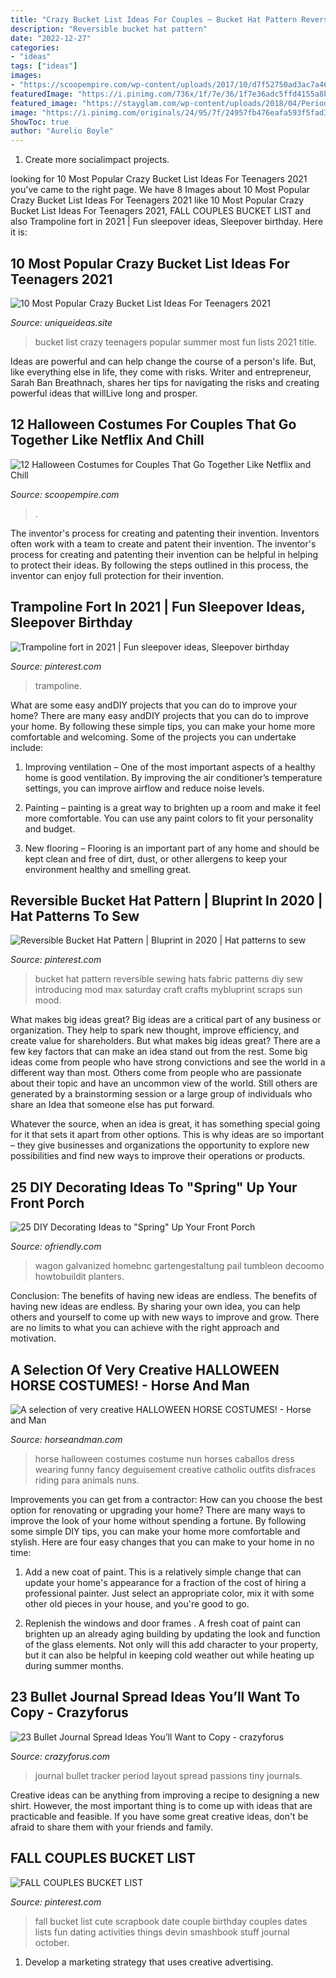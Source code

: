 ```yaml
---
title: "Crazy Bucket List Ideas For Couples ~ Bucket Hat Pattern Reversible Sewing Hats Fabric Patterns Diy Sew Introducing Mod Max Saturday Craft Crafts Mybluprint Scraps Sun Mood"
description: "Reversible bucket hat pattern"
date: "2022-12-27"
categories:
- "ideas"
tags: ["ideas"]
images:
- "https://scoopempire.com/wp-content/uploads/2017/10/d7f52750ad3ac7a4625f8ded19ec2a3e-couples-pokemon.jpg"
featuredImage: "https://i.pinimg.com/736x/1f/7e/36/1f7e36adc5ffd4155a8b675a8cc2f194--couple-bucket-lists-fall-bucket-lists.jpg"
featured_image: "https://stayglam.com/wp-content/uploads/2018/04/Period-Tracker.jpg"
image: "https://i.pinimg.com/originals/24/95/7f/24957fb476eafa593f5fad3359a4f554.jpg"
ShowToc: true
author: "Aurelio Boyle"
---
```



1. Create more socialimpact projects.

	

		
looking for 10 Most Popular Crazy Bucket List Ideas For Teenagers 2021 you've came to the right page. We have 8 Images about 10 Most Popular Crazy Bucket List Ideas For Teenagers 2021 like 10 Most Popular Crazy Bucket List Ideas For Teenagers 2021, FALL COUPLES BUCKET LIST and also Trampoline fort in 2021 | Fun sleepover ideas, Sleepover birthday. Here it is:
		
    
## 10 Most Popular Crazy Bucket List Ideas For Teenagers 2021

<img loading=lazy src="https://www.uniqueideas.site/wp-content/uploads/100-ideas-for-summer-fun-summer-fun-summer-and-summer-bucket-lists.jpg" onerror="this.onerror=null;this.src='https://tse3.mm.bing.net/th?id=OIP.rqMCg0J9SMHU6rkx9qkenAHaRj&amp;pid=15.1';" alt="10 Most Popular Crazy Bucket List Ideas For Teenagers 2021">

_Source: uniqueideas.site_

>bucket list crazy teenagers popular summer most fun lists 2021 title. 

	

Ideas are powerful and can help change the course of a person's life. But, like everything else in life, they come with risks. Writer and entrepreneur, Sarah Ban Breathnach, shares her tips for navigating the risks and creating powerful ideas that willLive long and prosper.

    
## 12 Halloween Costumes For Couples That Go Together Like Netflix And Chill

<img loading=lazy src="https://scoopempire.com/wp-content/uploads/2017/10/d7f52750ad3ac7a4625f8ded19ec2a3e-couples-pokemon.jpg" onerror="this.onerror=null;this.src='https://tse2.mm.bing.net/th?id=OIP.m9_OyqOxcQw0GCzuL0QcewHaJQ&amp;pid=15.1';" alt="12 Halloween Costumes for Couples That Go Together Like Netflix and Chill">

_Source: scoopempire.com_

>. 

	

The inventor's process for creating and patenting their invention.
Inventors often work with a team to create and patent their invention. The inventor's process for creating and patenting their invention can be helpful in helping to protect their ideas. By following the steps outlined in this process, the inventor can enjoy full protection for their invention.

    
## Trampoline Fort In 2021 | Fun Sleepover Ideas, Sleepover Birthday

<img loading=lazy src="https://i.pinimg.com/736x/b3/be/f5/b3bef575c5cfe5c6fadc684d90a95cae.jpg" onerror="this.onerror=null;this.src='https://tse2.mm.bing.net/th?id=OIP.hLszGw4ZesOALGxPF2yiswHaJ3&amp;pid=15.1';" alt="Trampoline fort in 2021 | Fun sleepover ideas, Sleepover birthday">

_Source: pinterest.com_

>trampoline. 

	

What are some easy andDIY projects that you can do to improve your home?
There are many easy andDIY projects that you can do to improve your home. By following these simple tips, you can make your home more comfortable and welcoming. Some of the projects you can undertake include:
1. Improving ventilation – One of the most important aspects of a healthy home is good ventilation. By improving the air conditioner’s temperature settings, you can improve airflow and reduce noise levels.

2. Painting – painting is a great way to brighten up a room and make it feel more comfortable. You can use any paint colors to fit your personality and budget.

3. New flooring – Flooring is an important part of any home and should be kept clean and free of dirt, dust, or other allergens to keep your environment healthy and smelling great.

    
## Reversible Bucket Hat Pattern | Bluprint In 2020 | Hat Patterns To Sew

<img loading=lazy src="https://i.pinimg.com/originals/24/95/7f/24957fb476eafa593f5fad3359a4f554.jpg" onerror="this.onerror=null;this.src='https://tse1.mm.bing.net/th?id=OIP.MRRtomLfo6-iVjmNJYltmwHaKq&amp;pid=15.1';" alt="Reversible Bucket Hat Pattern | Bluprint in 2020 | Hat patterns to sew">

_Source: pinterest.com_

>bucket hat pattern reversible sewing hats fabric patterns diy sew introducing mod max saturday craft crafts mybluprint scraps sun mood. 

	

What makes big ideas great?
Big ideas are a critical part of any business or organization. They help to spark new thought, improve efficiency, and create value for shareholders. But what makes big ideas great? There are a few key factors that can make an idea stand out from the rest.
Some big ideas come from people who have strong convictions and see the world in a different way than most. Others come from people who are passionate about their topic and have an uncommon view of the world. Still others are generated by a brainstorming session or a large group of individuals who share an Idea that someone else has put forward.

Whatever the source, when an idea is great, it has something special going for it that sets it apart from other options. This is why ideas are so important – they give businesses and organizations the opportunity to explore new possibilities and find new ways to improve their operations or products.

    
## 25 DIY Decorating Ideas To &quot;Spring&quot; Up Your Front Porch

<img loading=lazy src="https://ofriendly.com/wp-content/uploads/2017/02/spring-porch/25-spring-up-your-porch.jpg" onerror="this.onerror=null;this.src='https://tse3.mm.bing.net/th?id=OIP.dPtqkMOGx0jaMI62fyhMewHaLx&amp;pid=15.1';" alt="25 DIY Decorating Ideas to &quot;Spring&quot; Up Your Front Porch">

_Source: ofriendly.com_

>wagon galvanized homebnc gartengestaltung pail tumbleon decoomo howtobuildit planters. 

	

Conclusion: The benefits of having new ideas are endless.
The benefits of having new ideas are endless. By sharing your own idea, you can help others and yourself to come up with new ways to improve and grow. There are no limits to what you can achieve with the right approach and motivation.

    
## A Selection Of Very Creative HALLOWEEN HORSE COSTUMES! - Horse And Man

<img loading=lazy src="http://www.horseandman.com/wp-content/uploads/2017/10/a-horse-wearing-a-nuns-costume.jpg" onerror="this.onerror=null;this.src='https://tse1.mm.bing.net/th?id=OIP.Brq43CJewYovuW-KR7UELAAAAA&amp;pid=15.1';" alt="A selection of very creative HALLOWEEN HORSE COSTUMES! - Horse and Man">

_Source: horseandman.com_

>horse halloween costumes costume nun horses caballos dress wearing funny fancy deguisement creative catholic outfits disfraces riding para animals nuns. 

	

Improvements you can get from a contractor: How can you choose the best option for renovating or upgrading your home?
There are many ways to improve the look of your home without spending a fortune. By following some simple DIY tips, you can make your home more comfortable and stylish. Here are four easy changes that you can make to your home in no time:
1. Add a new coat of paint. This is a relatively simple change that can update your home's appearance for a fraction of the cost of hiring a professional painter. Just select an appropriate color, mix it with some other old pieces in your house, and you're good to go.

2. Replenish the windows and door frames . A fresh coat of paint can brighten up an already aging building by updating the look and function of the glass elements. Not only will this add character to your property, but it can also be helpful in keeping cold weather out while heating up during summer months.


    
## 23 Bullet Journal Spread Ideas You’ll Want To Copy - Crazyforus

<img loading=lazy src="https://stayglam.com/wp-content/uploads/2018/04/Period-Tracker.jpg" onerror="this.onerror=null;this.src='https://tse2.mm.bing.net/th?id=OIP.kwixi0PUIQIMsGQWuBRw1wHaJQ&amp;pid=15.1';" alt="23 Bullet Journal Spread Ideas You’ll Want to Copy - crazyforus">

_Source: crazyforus.com_

>journal bullet tracker period layout spread passions tiny journals. 

	

Creative ideas can be anything from improving a recipe to designing a new shirt. However, the most important thing is to come up with ideas that are practicable and feasible. If you have some great creative ideas, don't be afraid to share them with your friends and family.

    
## FALL COUPLES BUCKET LIST

<img loading=lazy src="https://i.pinimg.com/736x/1f/7e/36/1f7e36adc5ffd4155a8b675a8cc2f194--couple-bucket-lists-fall-bucket-lists.jpg" onerror="this.onerror=null;this.src='https://tse4.mm.bing.net/th?id=OIP.21HUdd8c4vte_xTWW3iUEQHaJ3&amp;pid=15.1';" alt="FALL COUPLES BUCKET LIST">

_Source: pinterest.com_

>fall bucket list cute scrapbook date couple birthday couples dates lists fun dating activities things devin smashbook stuff journal october. 

	

1. Develop a marketing strategy that uses creative advertising.

